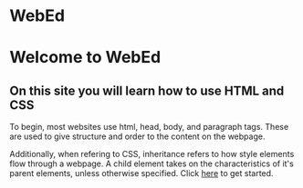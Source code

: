 # WebEd
<html>
  <body>
    <h1>Welcome to WebEd</h1>
    <h2>On this site you will learn how to use HTML and CSS</h2>
    <p>To begin, most websites use html, head, body, and paragraph tags. These are used to give structure and order to the content on the webpage.</p>
    <p> Additionally, when refering to CSS, inheritance refers to how style elements flow through a webpage. A child element takes on the characteristics of it's parent elements, unless otherwise specified. Click <a href="examples.html">here</a> to get started.
  </body>
  </html>
 
